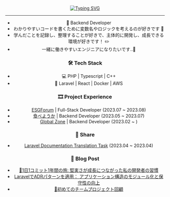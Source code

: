 <!-- Don't just fork or copy it. Star it, please 🥺  -->
<div align="center">
<br><br><br>

[![Typing SVG](https://readme-typing-svg.herokuapp.com?font=Oleo+Script&color=9D9ED2&size=35&center=true&vCenter=true&width=404&height=53&lines=%E3%80%80%E3%80%80記憶より記録を+%E3%80%80%E3%80%80)](https://git.io/typing-svg)

---

- 🌱 Backend Developer
- わかりやすいコードを書くために変数名やロジックを考えるのが好きです 🤔
- 学んだことを記録し、整理することが好きで、主体的に開発し、成長できる環境が好きです！ ✏️
- 一緒に働きやすいエンジニアになりたいです..🥴


### 🛠  Tech Stack

- 💻  PHP | Typescript | C++
- 🔩  Laravel | React | Docker | AWS

### 🎞 Project Experience

- [ESGForum]() | Full-Stack Developer (2023.07 ~ 2023.08)
- [食べようか]() | Backend Developer (2023.05 ~ 2023.07)
- [Global Zone]() | Backend Developer (2023.02 ~ )

<!--
- [LINE+](https://linepluscorp.com/) | Frontend Developer (2022.05 ~ )
- [Tongro Image](https://www.clipartkorea.co.kr/main/index.php?utm_source=google&utm_medium=cpc&utm_campaign=Ckkeyword_PC&utm_term=%EC%9D%B4%EB%AF%B8%EC%A7%80%EA%B5%AC%EC%9E%85&gclid=CjwKCAjw6fyXBhBgEiwAhhiZsvQPfi9Vx-K5fWwpAmv0V-N9QVJBUFqqy0TKDPH6hoGXZEDmZXOskhoCymUQAvD_BwE) | Frontend Developer (2020.02 ~ 2021.08)
-->

### 🙌 Share

- [Laravel Documentation Translation Task]() (2023.04 ~ 2023.04)
<!--
- [Korean FE article](https://kofearticle.substack.com/) (2022.08 ~)
-->

### 📝 Blog Post

- [🌿1日1コミット1年間の旅: 堅実さが成長につながった私の開発者の習慣](https://devyuminkim-devlog.vercel.app/1%E6%97%A511%E5%B9%B4%E9%96%93%E6%97%85-%E5%A0%85%E5%AE%9F%E6%88%90%E9%95%B7%E7%A7%81%E9%96%8B%E7%99%BA%E8%80%85%E7%BF%92%E6%85%A3)
- [LaravelでADRパターンを適用： アプリケーション構造のモジュール化と保守性の向上](https://devyuminkim-devlog.vercel.app/laraveladr%E9%81%A9%E7%94%A8-%E6%A7%8B%E9%80%A0%E5%8C%96%E4%BF%9D%E5%AE%88%E6%80%A7%E5%90%91%E4%B8%8A)
- [👥初めてのチームプロジェクト回顧](https://devyuminkim-devlog.vercel.app/%E5%88%9D%E5%9B%9E%E9%A1%A7)

<br><br>
<!-- ![](https://github-readme-stats.vercel.app/api?username=devYuMinKim&include_all_commits=true&show_icons=true&theme=material-palenight&hide_border=true&bg_color=20232a&icon_color=E3E3E3A8&text_color=fff&title_color=918FE0&count_private=true&line_height=20)
![](https://github-readme-stats.vercel.app/api/top-langs/?username=devYuMinKim&hide=c%2B%2B,scss,css,ruby,html,java&exclude_repo=Algorithm_List&langs_count=6&layout=compact&theme=material-palenight&hide_border=true&bg_color=20232a&icon_color=E3E3E3A8&text_color=fff&title_color=918FE0&count_private=true&langs_count=30&card_width=360)
 -->
 <!--
![](./profile-3d-contrib/profile-night-rainbow.svg)
-->
<!-- <a href="https://github.com/ashutosh00710/github-readme-activity-graph">
<img src="https://github-readme-activity-graph.cyclic.app/graph?username=devyuminkim&theme=react-dark&bg_color=20232a&hide_border=true&line=8A87D0&color=918FE0" width=98%/>
</a>
 -->
</div>

<!-- <a href="https://github.com/anuraghazra/github-readme-stats">
  <img src="https://github-readme-stats.vercel.app/api?username=devYuMinKim&show_icons=true&theme=material-palenight&hide_border=true&bg_color=20232a&icon_color=E3E3E3A8&text_color=fff&title_color=918FE0&count_private=true" width=48% />
</a> -->
 
<!-- <a href="https://github.com/devYuMinKim/github-stats">
 <img src="https://raw.githubusercontent.com/devYuMinKim/github-stats/output/generated/languages.svg" width=51% />
</a> -->

<!-- [![Contribution Stats](https://github-contribution-stats.vercel.app/api/?username=devYuMinKim)](https://github.com/LordDashMe/github-contribution-stats/) -->

<!--
<table border="0" align="center">
<tr border="0">
<td width="50%" align="center">
  
  <img  align="center"  src="https://github-readme-stats.vercel.app/api?username=devYuMinKim&theme=dark&hide_icons=true&count_private=true" />
  <br></br>
  <img  title="🔥 Get streak stats for your profile at git.io/streak-stats" alt="Mark streak" src="https://github-readme-streak-stats.herokuapp.com/?user=devYuMinKim&theme=dark&hide_border=true" />

  
</td>

<td width="50%" align="center">

  <img  align="center"  src="https://github-readme-stats.anuraghazra1.vercel.app/api/top-langs/?username=devYuMinKim&theme=dark&hide_border=true&no-bg=true&no-frame=true&langs_count=10"/>
  
  </td>
</tr>
</table>
-->
